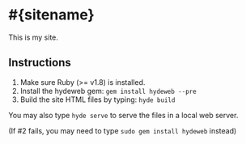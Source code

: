 #{sitename}
===========

This is my site.


Instructions
------------

 1. Make sure Ruby (>= v1.8) is installed.
 2. Install the hydeweb gem: `gem install hydeweb --pre`
 3. Build the site HTML files by typing: `hyde build`

 You may also type `hyde serve` to serve the files in a local web server.

 (If #2 fails, you may need to type `sudo gem install hydeweb` instead)


